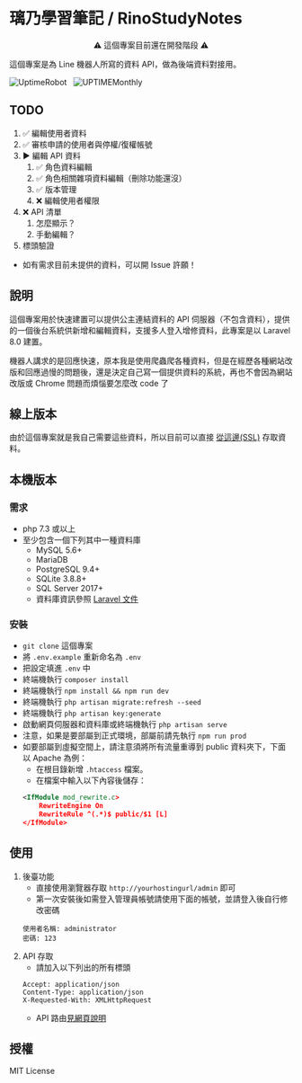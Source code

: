 璃乃學習筆記 / RinoStudyNotes
===

<p align="center">⚠ 這個專案目前還在開發階段 ⚠</p>

這個專案是為 Line 機器人所寫的資料 API，做為後端資料對接用。

![UptimeRobot](https://img.shields.io/uptimerobot/status/m786207817-583f3658e3e6a3a6d6fdc66d?style=for-the-badge)&nbsp;&nbsp;
![UPTIMEMonthly](https://img.shields.io/uptimerobot/ratio/m786207817-583f3658e3e6a3a6d6fdc66d?label=UPTIME&style=for-the-badge)

## TODO
1. ✅ 編輯使用者資料
2. ✅ 審核申請的使用者與停權/復權帳號
3. ▶️ 編輯 API 資料
    1. ✅ 角色資料編輯
    2. ✅ 角色相關雜項資料編輯（刪除功能還沒）
    3. ✅ 版本管理
    4. ❌ 編輯使用者權限
4. ❌ API 清單
    1. 怎麼顯示？
    2. 手動編輯？
5. 標頭驗證

- 如有需求目前未提供的資料，可以開 Issue 許願！

## 說明
這個專案用於快速建置可以提供公主連結資料的 API 伺服器（不包含資料），提供的一個後台系統供新增和編輯資料，支援多人登入增修資料，此專案是以 Laravel 8.0 建置。

機器人講求的是回應快速，原本我是使用爬蟲爬各種資料，但是在經歷各種網站改版和回應過慢的問題後，還是決定自己寫一個提供資料的系統，再也不會因為網站改版或 Chrome 問題而煩惱要怎麼改 code 了

## 線上版本
由於這個專案就是我自己需要這些資料，所以目前可以直接 [從這邊(SSL)](https://samukaze.heliohost.us/) 存取資料。

## 本機版本
### 需求
- php 7.3 或以上
- 至少包含一個下列其中一種資料庫
    - MySQL 5.6+
    - MariaDB
    - PostgreSQL 9.4+
    - SQLite 3.8.8+
    - SQL Server 2017+
    - 資料庫資訊參照 [Laravel 文件](https://laravel.com/docs/8.x/database)

### 安裝
- `git clone` 這個專案
- 將 `.env.example` 重新命名為 `.env`
- 把設定填進 `.env` 中
- 終端機執行 `composer install`
- 終端機執行 `npm install && npm run dev`
- 終端機執行 `php artisan migrate:refresh --seed`
- 終端機執行 `php artisan key:generate`
- 啟動網頁伺服器和資料庫或終端機執行 `php artisan serve`
- 注意，如果是要部屬到正式環境，部屬前請先執行 `npm run prod`
- 如要部屬到虛擬空間上，請注意須將所有流量重導到 public 資料夾下，下面以 Apache 為例：
    - 在根目錄新增 `.htaccess` 檔案。
    - 在檔案中輸入以下內容後儲存：
    ```xml
    <IfModule mod_rewrite.c>
        RewriteEngine On
        RewriteRule ^(.*)$ public/$1 [L]
    </IfModule>
    ```

## 使用
1. 後臺功能
    - 直接使用瀏覽器存取 `http://yourhostingurl/admin` 即可
    - 第一次安裝後如需登入管理員帳號請使用下面的帳號，並請登入後自行修改密碼
    ```
    使用者名稱: administrator
    密碼: 123
    ```
2. API 存取
    - 請加入以下列出的所有標頭
    ```HTTP
    Accept: application/json
    Content-Type: application/json
    X-Requested-With: XMLHttpRequest
    ```
    - API 路由[見網頁說明](https://samukaze.heliohost.us/api/all)

## 授權
MIT License
